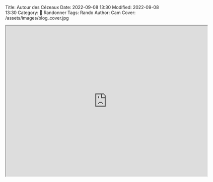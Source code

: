 Title: Autour des Cézeaux
Date: 2022-09-08 13:30
Modified: 2022-09-08 13:30
Category: 🥾 Randonner
Tags: Rando
Author: Cam
Cover: /assets/images/blog_cover.jpg

<iframe src="https://www.google.com/maps/d/embed?mid=118_HGlDXHjP26_6rHfa9frvoPIcZvjZU&ehbc=2E312F" width="640" height="480"></iframe>
